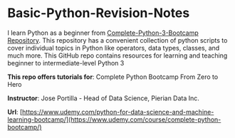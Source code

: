 # Basic-Python-Revision-Notes
I learn Python as a beginner from [Complete-Python-3-Bootcamp Repository](https://github.com/Pierian-Data/Complete-Python-3-Bootcamp).
This repository has a convenient collection of python scripts to cover individual topics in Python like operators, data types, classes, and much more.
This GitHub repo contains resources for learning and teaching beginner to intermediate-level Python 3

__This repo offers tutorials for__: Complete Python Bootcamp From Zero to Hero

__Instructor__: Jose Portilla - Head of Data Science, Pierian Data Inc.

__Url__: [https://www.udemy.com/python-for-data-science-and-machine-learning-bootcamp/](https://www.udemy.com/course/complete-python-bootcamp/)
